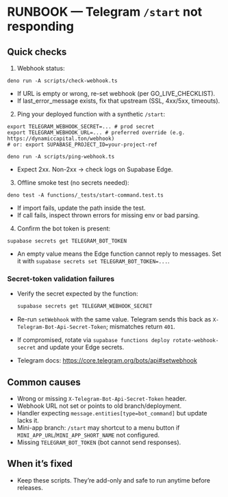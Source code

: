 # RUNBOOK — Telegram `/start` not responding

## Quick checks

1. Webhook status:

```
deno run -A scripts/check-webhook.ts
```

- If URL is empty or wrong, re-set webhook (per GO_LIVE_CHECKLIST).
- If last_error_message exists, fix that upstream (SSL, 4xx/5xx, timeouts).

2. Ping your deployed function with a synthetic `/start`:

```
export TELEGRAM_WEBHOOK_SECRET=... # prod secret
export TELEGRAM_WEBHOOK_URL=... # preferred override (e.g. https://dynamiccapital.ton/webhook)
# or: export SUPABASE_PROJECT_ID=your-project-ref

deno run -A scripts/ping-webhook.ts
```

- Expect 2xx. Non-2xx → check logs on Supabase Edge.

3. Offline smoke test (no secrets needed):

```
deno test -A functions/_tests/start-command.test.ts
```

- If import fails, update the path inside the test.
- If call fails, inspect thrown errors for missing env or bad parsing.

4. Confirm the bot token is present:

```
supabase secrets get TELEGRAM_BOT_TOKEN
```

- An empty value means the Edge function cannot reply to messages. Set it with
  `supabase secrets set TELEGRAM_BOT_TOKEN=...`.

### Secret-token validation failures

- Verify the secret expected by the function:

  ```bash
  supabase secrets get TELEGRAM_WEBHOOK_SECRET
  ```

- Re-run `setWebhook` with the same value. Telegram sends this back as
  `X-Telegram-Bot-Api-Secret-Token`; mismatches return `401`.
- If compromised, rotate via `supabase functions deploy rotate-webhook-secret`
  and update your Edge secrets.
- Telegram docs: https://core.telegram.org/bots/api#setwebhook

## Common causes

- Wrong or missing `X-Telegram-Bot-Api-Secret-Token` header.
- Webhook URL not set or points to old branch/deployment.
- Handler expecting `message.entities[type=bot_command]` but update lacks it.
- Mini-app branch: `/start` may shortcut to a menu button if
  `MINI_APP_URL`/`MINI_APP_SHORT_NAME` not configured.
- Missing `TELEGRAM_BOT_TOKEN` (bot cannot send responses).

## When it’s fixed

- Keep these scripts. They’re add-only and safe to run anytime before releases.
